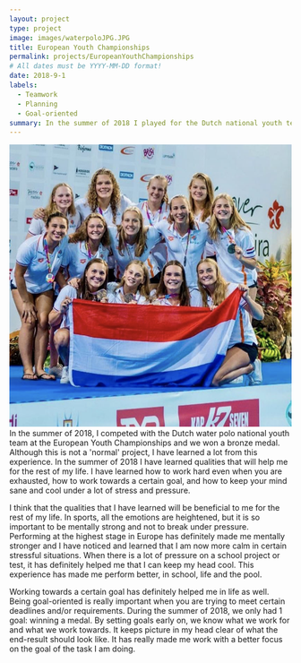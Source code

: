 ```yaml
---
layout: project
type: project
image: images/waterpoloJPG.JPG
title: European Youth Championships
permalink: projects/EuropeanYouthChampionships
# All dates must be YYYY-MM-DD format!
date: 2018-9-1
labels:
  - Teamwork
  - Planning
  - Goal-oriented
summary: In the summer of 2018 I played for the Dutch national youth team and we won bronze at the European Youth Championships for water polo.
---
```


<img class="ui medium right floated rounded image" src="../images/bronze.png">
In the summer of 2018, I competed with the Dutch water polo national youth team at the European Youth Championships and we won a bronze medal. Although this is not a 'normal' project, I have learned a lot from this experience. In the summer of 2018 I have learned qualities that will help me for the rest of my life. I have learned how to work hard even when you are exhausted, how to work towards a certain goal, and how to keep your mind sane and cool under a lot of stress and pressure.

I think that the qualities that I have learned will be beneficial to me for the rest of my life. In sports, all the emotions are heightened, but it is so important to be mentally strong and not to break under pressure. Performing at the highest stage in Europe has definitely made me mentally stronger and I have noticed and learned that I am now more calm in certain stressful situations. When there is a lot of pressure on a school project or test, it has definitely helped me that I can keep my head cool. This experience has made me perform better, in school, life and the pool.

Working towards a certain goal has definitely helped me in life as well. Being goal-oriented is really important when you are trying to meet certain deadlines and/or requirements. During the summer of 2018, we only had 1 goal: winning a medal. By setting goals early on, we know what we work for and what we work towards. It keeps picture in my head clear of what the end-result should look like. It has really made me work with a better focus on the goal of the task I am doing.
